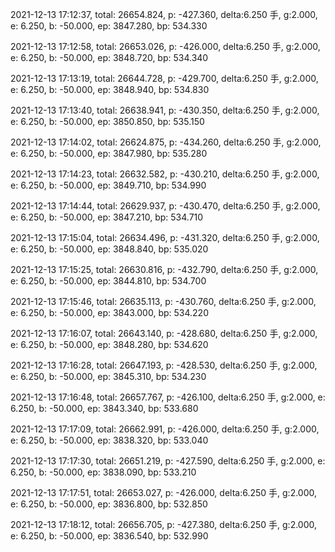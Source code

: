 2021-12-13 17:12:37, total: 26654.824, p: -427.360, delta:6.250 手, g:2.000, e: 6.250, b: -50.000, ep: 3847.280, bp: 534.330

2021-12-13 17:12:58, total: 26653.026, p: -426.000, delta:6.250 手, g:2.000, e: 6.250, b: -50.000, ep: 3848.720, bp: 534.340

2021-12-13 17:13:19, total: 26644.728, p: -429.700, delta:6.250 手, g:2.000, e: 6.250, b: -50.000, ep: 3848.940, bp: 534.830

2021-12-13 17:13:40, total: 26638.941, p: -430.350, delta:6.250 手, g:2.000, e: 6.250, b: -50.000, ep: 3850.850, bp: 535.150

2021-12-13 17:14:02, total: 26624.875, p: -434.260, delta:6.250 手, g:2.000, e: 6.250, b: -50.000, ep: 3847.980, bp: 535.280

2021-12-13 17:14:23, total: 26632.582, p: -430.210, delta:6.250 手, g:2.000, e: 6.250, b: -50.000, ep: 3849.710, bp: 534.990

2021-12-13 17:14:44, total: 26629.937, p: -430.470, delta:6.250 手, g:2.000, e: 6.250, b: -50.000, ep: 3847.210, bp: 534.710

2021-12-13 17:15:04, total: 26634.496, p: -431.320, delta:6.250 手, g:2.000, e: 6.250, b: -50.000, ep: 3848.840, bp: 535.020

2021-12-13 17:15:25, total: 26630.816, p: -432.790, delta:6.250 手, g:2.000, e: 6.250, b: -50.000, ep: 3844.810, bp: 534.700

2021-12-13 17:15:46, total: 26635.113, p: -430.760, delta:6.250 手, g:2.000, e: 6.250, b: -50.000, ep: 3843.000, bp: 534.220

2021-12-13 17:16:07, total: 26643.140, p: -428.680, delta:6.250 手, g:2.000, e: 6.250, b: -50.000, ep: 3848.280, bp: 534.620

2021-12-13 17:16:28, total: 26647.193, p: -428.530, delta:6.250 手, g:2.000, e: 6.250, b: -50.000, ep: 3845.310, bp: 534.230

2021-12-13 17:16:48, total: 26657.767, p: -426.100, delta:6.250 手, g:2.000, e: 6.250, b: -50.000, ep: 3843.340, bp: 533.680

2021-12-13 17:17:09, total: 26662.991, p: -426.000, delta:6.250 手, g:2.000, e: 6.250, b: -50.000, ep: 3838.320, bp: 533.040

2021-12-13 17:17:30, total: 26651.219, p: -427.590, delta:6.250 手, g:2.000, e: 6.250, b: -50.000, ep: 3838.090, bp: 533.210

2021-12-13 17:17:51, total: 26653.027, p: -426.000, delta:6.250 手, g:2.000, e: 6.250, b: -50.000, ep: 3836.800, bp: 532.850

2021-12-13 17:18:12, total: 26656.705, p: -427.380, delta:6.250 手, g:2.000, e: 6.250, b: -50.000, ep: 3836.540, bp: 532.990